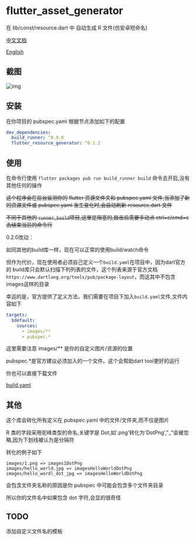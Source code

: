 # flutter_asset_generator

在 lib/const/resource.dart 中 自动生成 R 文件(仿安卓短命名)

[中文文档](https://github.com/CaiJingLong/flutter_resource_generator/blob/master/README_CHN.md)

[English](https://github.com/CaiJingLong/flutter_resource_generator)

## 截图

![img](https://github.com/CaiJingLong/some_asset/blob/master/flutter_resource_generator.gif)

## 安装

在你项目的 pubspec.yaml
根据节点添加如下的配置

```yaml
dev_dependencies:
  build_runner: ^0.9.0
  flutter_resource_generator: ^0.1.2
```

## 使用

在命令行使用 `flutter packages pub run build_runner build` 命令去开启,没有其他任何的操作

~~这个程序会在后台监测你的 flutter 资源文件夹和 pubspec.yaml 文件,当添加了新的资源文件或 pubspec.yaml 发生变化时,会自动刷新 resource.dart 文件~~

~~不同于其他的 `runner_build`项目,这里是阻塞的,敲击后需要手动点 ctrl+c/cmd+c 去结束当前的命令行~~

0.2.0改动：

如同其他的build库一样，现在可以正常的使用build/watch命令

但作为代价，现在使用者必须自己定义一个`build.yaml`在项目中，因为dart官方的 build库只会默认扫描下列列表的文件，这个列表来源于官方文档`https://www.dartlang.org/tools/pub/package-layout`，而这其中不包含images这样的目录

幸运的是，官方提供了定义方法，我们需要在项目下加入`build.yaml`文件,文件内容如下

```yaml
targets:
  $default:
    sources:
      - images/**
      - pubspec.*
```

这里需要注意 images/** 是你的自定义图片/资源的位置

pubspec.*是官方建议必须加入的一个文件。这个会帮助dart tool更好的运行

你也可以直接下载文件

[build.yaml](https://github.com/CaiJingLong/flutter_resource_generator/releases/download/v0.2.0/build.yaml)

## 其他

这个库会转化所有定义在 pubspec.yaml 中的文件/文件夹,而不仅是图片

R 类的字段采用驼峰类型的命名,关键字是 Dot,如'.png'转化为'DotPng',"\_"会被忽略,因为下划线被认为是分隔符

转化的例子如下

    images/1.png => images1DotPng
    images/hello_world.jpg => imagesHelloWorldDotPng
    images/hello_wordl_dot_jpg => imagesHelloWorldDotPng

会包含文件夹名称的原因是你 pubspec 中可能会包含多个文件夹目录

所以你的文件名中如果包含 dot 字符,会显的很奇怪

## TODO

添加自定义文件名的模板
